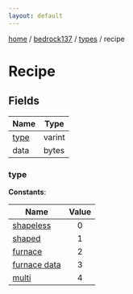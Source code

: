 ```yaml
---
layout: default
---
```


[home](/)  /  [bedrock137](/protocol/bedrock137)  /  [types](/protocol/bedrock137/types)  /  recipe

# Recipe

## Fields

Name | Type
---|---
[type](#type) | varint
data | bytes

### type

**Constants**:

Name | Value
---|:---:
[shapeless](type_shapeless) | 0
[shaped](type_shaped) | 1
[furnace](type_furnace) | 2
[furnace data](type_furnace-data) | 3
[multi](type_multi) | 4
